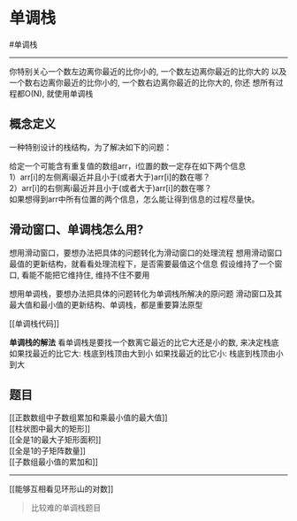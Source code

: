 # 单调栈

#单调栈 

---

你特别关心一个数左边离你最近的比你小的, 一个数左边离你最近的比你大的
以及一个数右边离你最近的比你小的, 一个数右边离你最近的比你大的, 你还
想所有过程都O(N), 就使用单调栈


## 概念定义
一种特别设计的栈结构，为了解决如下的问题：  

给定一个可能含有重复值的数组arr，i位置的数一定存在如下两个信息  
1）arr[i]的左侧离i最近并且小于(或者大于)arr[i]的数在哪？  
2）arr[i]的右侧离i最近并且小于(或者大于)arr[i]的数在哪？  
如果想得到arr中所有位置的两个信息，怎么能让得到信息的过程尽量快。  



## 滑动窗口、单调栈怎么用?
想用滑动窗口，要想办法把具体的问题转化为滑动窗口的处理流程
想用滑动窗口最值的更新结构，就看看处理流程下，是否需要最值这个信息
假设维持了一个窗口, 看能不能把它维持住, 维持不住不要用


想用单调栈，要想办法把具体的问题转化为单调栈所解决的原问题
滑动窗口及其最大值和最小值的更新结构、单调栈，都是重要算法原型

[[单调栈代码]]   


**单调栈的解法**
看单调栈是要找一个数离它最近的比它大还是小的数, 来决定栈底
如果找最近的比它大: 栈底到栈顶由大到小
如果找最近的比它小: 栈底到栈顶由小到大


## 题目
[[正数数组中子数组累加和乘最小值的最大值]]  
[[柱状图中最大的矩形]]   
[[全是1的最大子矩形面积]]   
[[全是1的子矩阵数量]]  
[[子数组最小值的累加和]]  

---

[[能够互相看见环形山的对数]]   
>比较难的单调栈题目




 


